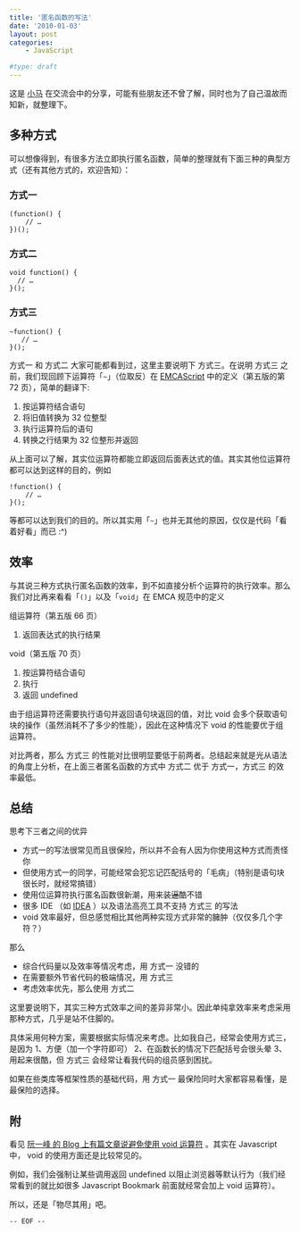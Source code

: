 ```yaml
---
title: '匿名函数的写法'
date: '2010-01-03'
layout: post
categories:
    - JavaScript

#type: draft
---
```


这是  [小马](http://twitter.com/zhaozexin)  在交流会中的分享，可能有些朋友还不曾了解，同时也为了自己温故而知新，就整理下。


## 多种方式

可以想像得到，有很多方法立即执行匿名函数，简单的整理就有下面三种的典型方式（还有其他方式的，欢迎告知）：


### 方式一

```
(function() {
    // …
})();
```


### 方式二

```
void function() {
  // …
}();
```


### 方式三

```
~function() {
   // …
}();
```

方式一 和 方式二 大家可能都看到过，这里主要说明下 方式三。在说明 方式三 之前，我们现回顾下运算符「`~`」（位取反）在  [EMCAScript](http://en.wikipedia.org/wiki/ECMAScript)  中的定义（第五版的第 72 页），简单的翻译下:

1. 按运算符结合语句
2. 将旧值转换为 32 位整型
3. 执行运算符后的语句
4. 转换之行结果为 32 位整形并返回

从上面可以了解，其实位运算符都能立即返回后面表达式的值。其实其他位运算符都可以达到这样的目的，例如

```
!function() {
    // …
}();
```

等都可以达到我们的目的。所以其实用「`~`」也并无其他的原因，仅仅是代码「看着好看」而已 :^)


## 效率

与其说三种方式执行匿名函数的效率，到不如直接分析个运算符的执行效率。那么我们对比再来看看「`()`」以及「`void`」在 EMCA 规范中的定义

组运算符（第五版 66 页）

1. 返回表达式的执行结果

void（第五版 70 页）

1. 按运算符结合语句
2. 执行
3. 返回 undefined

由于组运算符还需要执行语句并返回语句块返回的值，对比 void 会多个获取语句块的操作（虽然消耗不了多少的性能），因此在这种情况下 void 的性能要优于组运算符。

对比两者，那么 方式三 的性能对比很明显要低于前两者。总结起来就是光从语法的角度上分析，在上面三者匿名函数的方式中 方式二 优于 方式一，方式三 的效率最低。


## 总结

思考下三者之间的优异

* 方式一的写法很常见而且很保险，所以并不会有人因为你使用这种方式而责怪你
* 但使用方式一的同学，可能经常会犯忘记匹配括号的「毛病」（特别是语句块很长时，就经常搞错）
* 使用位运算符执行匿名函数很新潮，用来装<del>逼</del>酷不错
* 很多 IDE （如  [IDEA](http://www.jetbrains.com/idea/) ）以及语法高亮工具不支持 方式三 的写法
* void 效率最好，但总感觉相比其他两种实现方式非常的臃肿（仅仅多几个字符？）


那么

* 综合代码量以及效率等情况考虑，用 方式一 没错的
* 在需要额外节省代码的极端情况，用 方式三
* 考虑效率优先，那么使用 方式二


这里要说明下，其实三种方式效率之间的差异非常小。因此单纯拿效率来考虑采用那种方式，几乎是站不住脚的。

具体采用何种方案，需要根据实际情况来考虑。比如我自己，经常会使用方式三，是因为  1、方便（加一个字符即可） 2、在函数长的情况下匹配括号会很头晕 3、用起来很酷，但 方式三 会经常让看我代码的组员感到困扰。

如果在些类库等框架性质的基础代码，用 方式一 最保险同时大家都容易看懂，是最保险的选择。


## 附

看见  [阮一峰 的 Blog 上有篇文章说避免使用 void 运算符](http://www.ruanyifeng.com/blog/2010/01/12_javascript_syntax_structures_you_should_not_use.html) 。其实在 Javascript 中， void 的使用方面还是比较常见的。

例如，我们会强制让某些调用返回 undefined 以阻止浏览器等默认行为（我们经常看到的就比如很多 Javascript Bookmark 前面就经常会加上 void 运算符）。

所以，还是「物尽其用」吧。

`-- EOF --`
